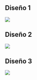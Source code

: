 

## Diseño 1

![](img/DISE%C3%91O1.png)

## Diseño 2

![](img/DISE%C3%91O2.png)

## Diseño 3

![](img/DISE%C3%91O3.png)